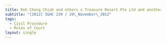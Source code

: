 ```yaml
---
title: Koh Chong Chiah and others v Treasure Resort Pte Ltd and another
subtitle: "[2012] SGHC 239 / 29\_November\_2012"
tags:
  - Civil Procedure
  - Rules of Court
layout: single
---
```



